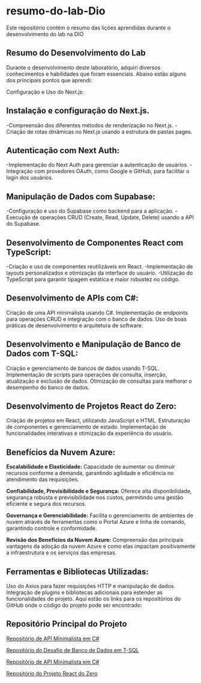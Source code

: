 # resumo-do-lab-Dio
Este repositório contém o resumo das lições aprendidas durante o desenvolvimento do lab na DIO

## Resumo do Desenvolvimento do Lab

Durante o desenvolvimento deste laboratório, adquiri diversos conhecimentos e habilidades que foram essenciais. Abaixo estão alguns dos principais pontos que aprendi:

Configuração e Uso do Next.js:

## Instalação e configuração do Next.js.

-Compreensão dos diferentes métodos de renderização no Next.js.
-Criação de rotas dinâmicas no Next.js usando a estrutura de pastas pages.

## Autenticação com Next Auth:

-Implementação do Next Auth para gerenciar a autenticação de usuários.
-Integração com provedores OAuth, como Google e GitHub, para facilitar o login dos usuários.

## Manipulação de Dados com Supabase:

-Configuração e uso do Supabase como backend para a aplicação.
-Execução de operações CRUD (Create, Read, Update, Delete) usando a API do Supabase.

## Desenvolvimento de Componentes React com TypeScript:

-Criação e uso de componentes reutilizáveis em React.
-Implementação de layouts personalizados e otimização da interface do usuário.
-Utilização do TypeScript para garantir tipagem estática e maior robustez no código.

## Desenvolvimento de APIs com C#:

Criação de uma API minimalista usando C#.
Implementação de endpoints para operações CRUD e integração com o banco de dados.
Uso de boas práticas de desenvolvimento e arquitetura de software.

## Desenvolvimento e Manipulação de Banco de Dados com T-SQL:

Criação e gerenciamento de bancos de dados usando T-SQL.
Implementação de scripts para operações de consulta, inserção, atualização e exclusão de dados.
Otimização de consultas para melhorar o desempenho do banco de dados.

## Desenvolvimento de Projetos React do Zero:

Criação de projetos em React, utilizando JavaScript e HTML.
Estruturação de componentes e gerenciamento de estado.
Implementação de funcionalidades interativas e otimização da experiência do usuário.

## Benefícios da Nuvem Azure:

**Escalabilidade e Elasticidade:** Capacidade de aumentar ou diminuir recursos conforme a demanda, garantindo agilidade e eficiência no atendimento das requisições.

**Confiabilidade, Previsibilidade e Segurança:** Oferece alta disponibilidade, segurança robusta e previsibilidade nos custos, permitindo uma gestão eficiente e segura dos recursos.

**Governança e Gerenciabilidade:** Facilita o gerenciamento de ambientes de nuvem através de ferramentas como o Portal Azure e linha de comando, garantindo controle e conformidade.

**Revisão dos Benefícios da Nuvem Azure:** Compreensão das principais vantagens da adoção da nuvem Azure e como elas impactam positivamente a infraestrutura e os serviços das empresas.

## Ferramentas e Bibliotecas Utilizadas:

Uso do Axios para fazer requisições HTTP e manipulação de dados.
Integração de plugins e bibliotecas adicionais para estender as funcionalidades do projeto.
Aqui estão os links para os repositórios do GitHub onde o código do projeto pode ser encontrado:

## Repositório Principal do Projeto

[Repositório de API Minimalista em C#](https://github.com/Cleriston-cmd/CloneDio?form=MG0AV3)

[Repositório do Desafio de Banco de Dados em T-SQL](https://github.com/Cleriston-cmd/trilha-net-banco-de-dados-desafio?form=MG0AV3)

[Repositório de API Minimalista em C#](https://github.com/Cleriston-cmd/minimal-api/tree/main/Api?form=MG0AV3)

[Repositório do Projeto React do Zero](https://github.com/Cleriston-cmd/Projeto-React-do-Zero?form=MG0AV3)
